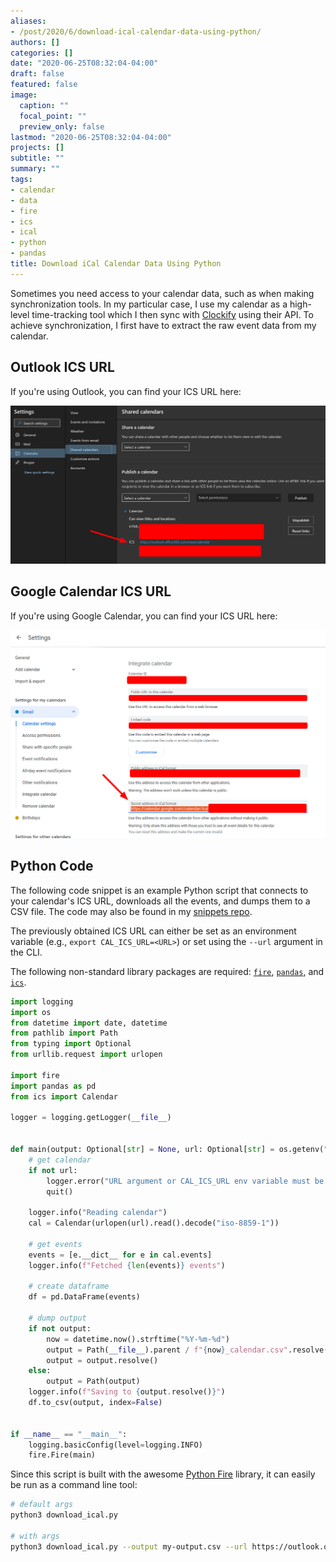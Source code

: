 ```yaml
---
aliases:
- /post/2020/6/download-ical-calendar-data-using-python/
authors: []
categories: []
date: "2020-06-25T08:32:04-04:00"
draft: false
featured: false
image:
  caption: ""
  focal_point: ""
  preview_only: false
lastmod: "2020-06-25T08:32:04-04:00"
projects: []
subtitle: ""
summary: ""
tags:
- calendar
- data
- fire
- ics
- ical
- python
- pandas
title: Download iCal Calendar Data Using Python
---
```


Sometimes you need access to your calendar data, such as when making synchronization tools.
In my particular case, I use my calendar as a high-level time-tracking tool which I then sync with [Clockify](https://clockify.me/) using their API.
To achieve synchronization, I first have to extract the raw event data from my calendar.

## Outlook ICS URL

If you're using Outlook, you can find your ICS URL here:

![](2020-06-25-08-47-02.png)

## Google Calendar ICS URL

If you're using Google Calendar, you can find your ICS URL here:

![](2020-06-25-08-45-34.png)

## Python Code

The following code snippet is an example Python script that connects to your calendar's ICS URL, downloads all the events, and dumps them to a CSV file.
The code may also be found in my [snippets repo](https://github.com/engnadeau/snippets).

The previously obtained ICS URL can either be set as an environment variable (e.g., `export CAL_ICS_URL=<URL>`) or set using the `--url` argument in the CLI.

The following non-standard library packages are required: [`fire`](https://github.com/google/python-fire), [`pandas`](https://pandas.pydata.org/), and [`ics`](https://github.com/C4ptainCrunch/ics.py).

```python
import logging
import os
from datetime import date, datetime
from pathlib import Path
from typing import Optional
from urllib.request import urlopen

import fire
import pandas as pd
from ics import Calendar

logger = logging.getLogger(__file__)


def main(output: Optional[str] = None, url: Optional[str] = os.getenv("CAL_ICS_URL")):
    # get calendar
    if not url:
        logger.error("URL argument or CAL_ICS_URL env variable must be set")
        quit()

    logger.info("Reading calendar")
    cal = Calendar(urlopen(url).read().decode("iso-8859-1"))

    # get events
    events = [e.__dict__ for e in cal.events]
    logger.info(f"Fetched {len(events)} events")

    # create dataframe
    df = pd.DataFrame(events)

    # dump output
    if not output:
        now = datetime.now().strftime("%Y-%m-%d")
        output = Path(__file__).parent / f"{now}_calendar.csv".resolve()
        output = output.resolve()
    else:
        output = Path(output)
    logger.info(f"Saving to {output.resolve()}")
    df.to_csv(output, index=False)


if __name__ == "__main__":
    logging.basicConfig(level=logging.INFO)
    fire.Fire(main)

```

Since this script is built with the awesome [Python Fire](https://github.com/google/python-fire) library, it can easily be run as a command line tool:

```bash
# default args
python3 download_ical.py

# with args
python3 download_ical.py --output my-output.csv --url https://outlook.office365.com/owa/calendar/abc/xyz/calendar.ics
```